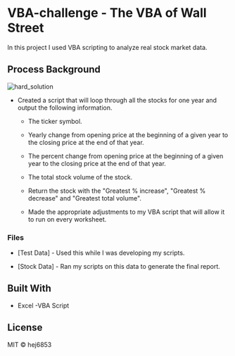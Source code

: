 # VBA-challenge - The VBA of Wall Street
In this project I used VBA scripting to analyze real stock market data. 

## Process Background
![hard_solution](https://user-images.githubusercontent.com/79428102/115103900-27bb2e80-9f0a-11eb-986a-76e97628bc83.png)

* Created a script that will loop through all the stocks for one year and output the following information.

  * The ticker symbol.

  * Yearly change from opening price at the beginning of a given year to the closing price at the end of that year.

  * The percent change from opening price at the beginning of a given year to the closing price at the end of that year.

  * The total stock volume of the stock.

  * Return the stock with the "Greatest % increase", "Greatest % decrease" and "Greatest total volume". 
  
  * Made the appropriate adjustments to my VBA script that will allow it to run on every worksheet. 

### Files

* [Test Data] - Used this while I was developing my scripts.

* [Stock Data] - Ran my scripts on this data to generate the final report.

## Built With
- Excel -VBA Script

## License
MIT © hej6853
